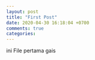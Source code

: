 ```yaml
---
layout: post
title: "First Post"
date: 2020-04-30 16:18:04 +0700
comments: true
categories: 
---
```


ini File pertama gais